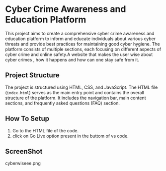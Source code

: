 # Cyber Crime Awareness and Education Platform

This project aims to create a comprehensive cyber crime awareness and education platform to inform and educate individuals about various cyber threats and provide best practices for maintaining good cyber hygiene. The platform consists of multiple sections, each focusing on different aspects of cyber crime and online safety.A website that makes the user wise about cyber crimes , how it happens and how can one stay safe from it.

## Project Structure

The project is structured using HTML, CSS, and JavaScript. The HTML file (`index.html`) serves as the main entry point and contains the overall structure of the platform. It includes the navigation bar, main content sections, and frequently asked questions (FAQ) section.

## How To Setup

1. Go to the HTML file of the code.
2. click on Go Live option present in the buttom of vs code.

## ScreenShot

cyberwiseee.png

